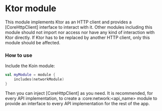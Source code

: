 # Ktor module

This module implements Ktor as an HTTP client and provides a [CoreHttpClient] interface to interact
with it.
Other modules including this module should not import nor access nor have any kind of interaction
with Ktor directly.
If Ktor has to be replaced by another HTTP client, only this module should be affected.

### How to use

Include the Koin module:

```kotlin
val myModule = module {
    includes(networkModule)
}
```

Then you can inject [CoreHttpClient] as you need.
It is recommended, for every API implementation, to create a :core:network:<api_name> module to
provide an interface to every API implementation for the rest of the app.